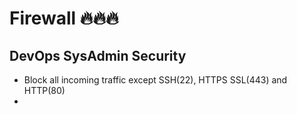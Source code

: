 # Firewall 🔥🔥🔥
## DevOps SysAdmin Security

- Block all incoming traffic except SSH(22), HTTPS SSL(443) and HTTP(80)
- 
